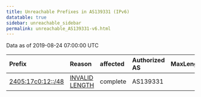 ```yaml
---
title: Unreachable Prefixes in AS139331 (IPv6)
datatable: true
sidebar: unreachable_sidebar
permalink: unreachable_AS139331-v6.html
---
```


Data as of 2019-08-24 07:00:00 UTC


<div class="datatable-begin"></div>

| Prefix                                                       | Reason                                                                                                       | affected   | Authorized AS   |   MaxLength | Anchor                                       |   unreachable /48s |
|:-------------------------------------------------------------|:-------------------------------------------------------------------------------------------------------------|:-----------|:----------------|------------:|:---------------------------------------------|-------------------:|
| [2405:17c0:12::/48](https://stat.ripe.net/2405:17c0:12::/48) | [INVALID LENGTH](https://rpki-validator.ripe.net/announcement-preview?asn=AS139331&prefix=2405:17c0:12::/48) | complete   | AS139331        |          32 | [APNIC](unreachable_APNIC_RPKI_Root-v6.html) |                  1 |

<div class="datatable-end"></div>